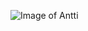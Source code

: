![Image of Antti](https://media-exp1.licdn.com/dms/image/C4D03AQH5-2WcU9K-IA/profile-displayphoto-shrink_400_400/0/1616584765268?e=1632355200&v=beta&t=6uGhLkI1gW6YbsATfDSiBuYtExGTDo5T9q3VvybNQBs)
